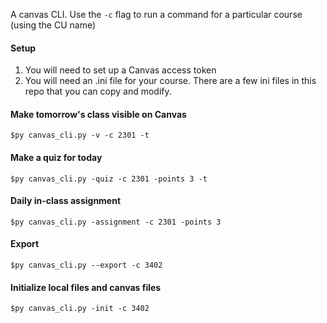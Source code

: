 A canvas CLI. Use the `-c` flag to run a command for a particular course (using the CU name)

#### Setup 

1. You will need to set up a Canvas access token 
2. You will need an .ini file for your course. There are a few ini files in this repo that you can copy and modify.

#### Make tomorrow's class visible on Canvas 

`$py canvas_cli.py -v -c 2301 -t`

#### Make a quiz for today

`$py canvas_cli.py -quiz -c 2301 -points 3 -t`

#### Daily in-class assignment

`$py canvas_cli.py -assignment -c 2301 -points 3`

#### Export

`$py canvas_cli.py --export -c 3402`

#### Initialize local files and canvas files

`$py canvas_cli.py -init -c 3402`
